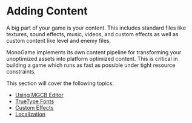 # Adding Content

A big part of your game is your content.  This includes standard files like textures, sound effects, music, videos, and custom effects as well as custom content like level and enemy files.

MonoGame implements its own content pipeline for transforming your unoptimized assets into platform optimized content.  This is critical in building a game which runs as fast as possible under tight resource constraints.

This section will cover the following topics:

- [Using MGCB Editor](using_mgcb_editor.md)
- [TrueType Fonts](adding_ttf_fonts.md)
- [Custom Effects](custom_effects.md)
- [Localization](localization.md)
